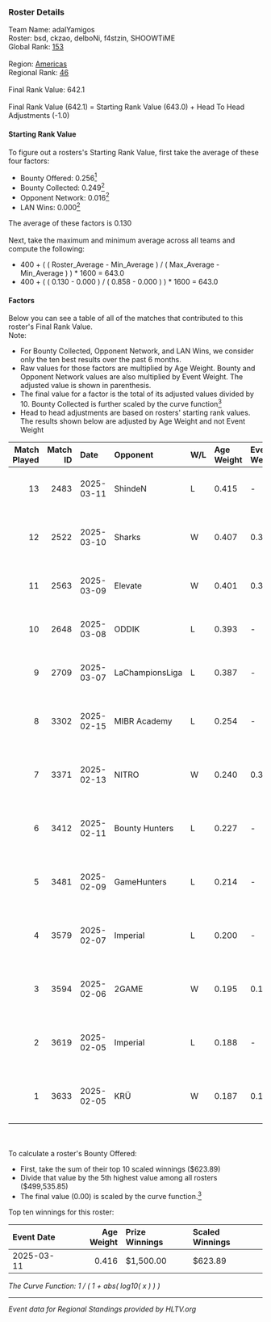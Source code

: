 ### Roster Details<br />
Team Name: adalYamigos<br />
Roster: bsd, ckzao, delboNi, f4stzin, SHOOWTiME<br />
Global Rank: [153](../../standings_global_2025_07_07.md)<br />
<br />
Region: [Americas]( ../../standings_americas_2025_07_07.md)<br />
Regional Rank: [46]( ../../standings_americas_2025_07_07.md)<br />
<br />
Final Rank Value:  642.1<br />
<br />
Final Rank Value (642.1) = Starting Rank Value (643.0) + Head To Head Adjustments (-1.0)<br />

#### Starting Rank Value<br />
To figure out a rosters's Starting Rank Value, first take the average of these four factors:<br />
- Bounty Offered: 0.256[<sup>1</sup>](#table2)
- Bounty Collected: 0.249[<sup>2</sup>](#table1)
- Opponent Network: 0.016[<sup>2</sup>](#table1)
- LAN Wins: 0.000[<sup>2</sup>](#table1)

The average of these factors is 0.130<br />
<br />
Next, take the maximum and minimum average across all teams and compute the following:<br />
- 400 + ( ( Roster_Average - Min_Average ) / ( Max_Average - Min_Average ) ) * 1600 = 643.0
- 400 + ( ( 0.130 - 0.000 ) / ( 0.858 - 0.000 ) ) * 1600 = 643.0


#### Factors<br />
Below you can see a table of all of the matches that contributed to this roster's Final Rank Value.<br />
Note:<br />

- For Bounty Collected, Opponent Network, and LAN Wins, we consider only the ten best results over the past 6 months.
- Raw values for those factors are multiplied by Age Weight. Bounty and Opponent Network values are also multiplied by Event Weight. The adjusted value is shown in parenthesis.
- The final value for a factor is the total of its adjusted values divided by 10. Bounty Collected is further scaled by the curve function[<sup>3</sup>](#curveFunction)
- Head to head adjustments are based on rosters' starting rank values. The results shown below are adjusted by Age Weight and not Event Weight
<span id="table1"></span><br />


| Match Played | Match ID | Date       | Opponent        | W/L | Age Weight | Event Weight | Bounty Collected | Opponent Network | LAN Wins  | H2H Adj. | Roster                                     |
| -: | -: | :- | :- | :- | :- | :- | :- | :- | :- | -: | :- |
|           13 |     2483 | 2025-03-11 | ShindeN         | L   | 0.415      | -            | -                | -                | -         |    -5.43 | bsd, ckzao, delboNi, f4stzin, SHOOWTiME    |
|           12 |     2522 | 2025-03-10 | Sharks          | W   | 0.407      | 0.371        | 0.059 (0.009)    | 0.688 (0.104)    | 0 (0.000) |    11.15 | ckzao, delboNi, f4stzin, fREQ, SHOOWTiME   |
|           11 |     2563 | 2025-03-09 | Elevate         | W   | 0.401      | 0.371        | 0.000 (0.000)    | 0.177 (0.026)    | 0 (0.000) |     4.93 | bsd, ckzao, delboNi, f4stzin, SHOOWTiME    |
|           10 |     2648 | 2025-03-08 | ODDIK           | L   | 0.393      | -            | -                | -                | -         |    -1.53 | bsd, ckzao, delboNi, f4stzin, SHOOWTiME    |
|            9 |     2709 | 2025-03-07 | LaChampionsLiga | L   | 0.387      | -            | -                | -                | -         |    -8.04 | bsd, ckzao, delboNi, f4stzin, SHOOWTiME    |
|            8 |     3302 | 2025-02-15 | MIBR Academy    | L   | 0.254      | -            | -                | -                | -         |    -4.36 | cass1n, ckzao, delboNi, f4stzin, SHOOWTiME |
|            7 |     3371 | 2025-02-13 | NITRO           | W   | 0.240      | 0.371        | 0.000 (0.000)    | 0.018 (0.002)    | 0 (0.000) |     2.15 | cass1n, ckzao, delboNi, f4stzin, SHOOWTiME |
|            6 |     3412 | 2025-02-11 | Bounty Hunters  | L   | 0.227      | -            | -                | -                | -         |    -2.56 | cass1n, ckzao, delboNi, f4stzin, SHOOWTiME |
|            5 |     3481 | 2025-02-09 | GameHunters     | L   | 0.214      | -            | -                | -                | -         |    -3.57 | cass1n, ckzao, delboNi, f4stzin, SHOOWTiME |
|            4 |     3579 | 2025-02-07 | Imperial        | L   | 0.200      | -            | -                | -                | -         |    -0.74 | cass1n, ckzao, delboNi, f4stzin, SHOOWTiME |
|            3 |     3594 | 2025-02-06 | 2GAME           | W   | 0.195      | 0.143        | 0.022 (0.001)    | 0.493 (0.014)    | 0 (0.000) |     4.03 | cass1n, ckzao, delboNi, f4stzin, SHOOWTiME |
|            2 |     3619 | 2025-02-05 | Imperial        | L   | 0.188      | -            | -                | -                | -         |    -0.69 | cass1n, ckzao, delboNi, f4stzin, SHOOWTiME |
|            1 |     3633 | 2025-02-05 | KRÜ             | W   | 0.187      | 0.143        | 0.005 (0.000)    | 0.423 (0.011)    | 0 (0.000) |     3.71 | cass1n, ckzao, delboNi, f4stzin, SHOOWTiME |

<br />
<span id="table2"></span><br />
To calculate a roster's Bounty Offered:<br />

- First, take the sum of their top 10 scaled winnings ($623.89)
- Divide that value by the 5th highest value among all rosters ($499,535.85)
- The final value (0.00) is scaled by the curve function.[<sup>3</sup>](#curveFunction)

Top ten winnings for this roster:<br />

| Event Date | Age Weight | Prize Winnings | Scaled Winnings |
| :- | -: | :- | :- |
| 2025-03-11 |      0.416 | $1,500.00      | $623.89         |


<span id="curveFunction"></span>_The Curve Function: 1 / ( 1 + abs( log10( x ) ) )_<br />

---
_Event data for Regional Standings provided by HLTV.org_<br />
